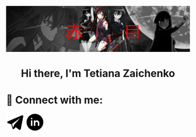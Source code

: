 <div>
  <img src="image/banner.jpg" alt="banner-main">
  <h1 align="center">Hi there, I'm Tetiana Zaichenko</h1>
</div>
<div>
  <h1>🤝 Connect with me:</h1>
  <div>
    <a href="t.me/tannyzai"><img src="image/tg.png" alt="tg"></a>
    <a href="www.linkedin.com/in/tetiana-zaichenko"><img src="image/link.png" alt="linkedin"></a>
  </div>
</div>
